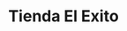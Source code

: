 ---
title: "Tienda El Exito"
url: /quetzaltenango/tienda-el-exito-5a-avenida-zona-2/
shop: general
---